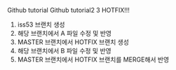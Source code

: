 Github tutorial
Github tutorial2
3
HOTFIX!!!

1. iss53 브랜치 생성
2. 해당 브랜치에서 A 파일 수정 및 반영
3. MASTER 브랜치에서 HOTFIX 브랜치 생성
4. 해당 브랜치에서 B 파일 수정 및 반영
5. MASTER 브랜치에서 HOTFIX 브랜치를 MERGE해서 반영

